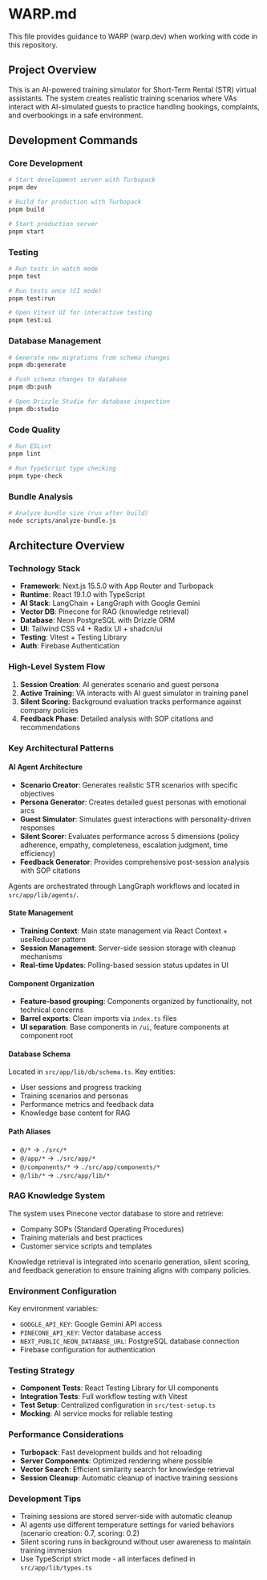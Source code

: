 # WARP.md

This file provides guidance to WARP (warp.dev) when working with code in this repository.

## Project Overview

This is an AI-powered training simulator for Short-Term Rental (STR) virtual assistants. The system creates realistic training scenarios where VAs interact with AI-simulated guests to practice handling bookings, complaints, and overbookings in a safe environment.

## Development Commands

### Core Development
```bash
# Start development server with Turbopack
pnpm dev

# Build for production with Turbopack
pnpm build

# Start production server
pnpm start
```

### Testing
```bash
# Run tests in watch mode
pnpm test

# Run tests once (CI mode)
pnpm test:run

# Open Vitest UI for interactive testing
pnpm test:ui
```

### Database Management
```bash
# Generate new migrations from schema changes
pnpm db:generate

# Push schema changes to database
pnpm db:push

# Open Drizzle Studio for database inspection
pnpm db:studio
```

### Code Quality
```bash
# Run ESLint
pnpm lint

# Run TypeScript type checking
pnpm type-check
```

### Bundle Analysis
```bash
# Analyze bundle size (run after build)
node scripts/analyze-bundle.js
```

## Architecture Overview

### Technology Stack
- **Framework**: Next.js 15.5.0 with App Router and Turbopack
- **Runtime**: React 19.1.0 with TypeScript
- **AI Stack**: LangChain + LangGraph with Google Gemini
- **Vector DB**: Pinecone for RAG (knowledge retrieval)
- **Database**: Neon PostgreSQL with Drizzle ORM
- **UI**: Tailwind CSS v4 + Radix UI + shadcn/ui
- **Testing**: Vitest + Testing Library
- **Auth**: Firebase Authentication

### High-Level System Flow
1. **Session Creation**: AI generates scenario and guest persona
2. **Active Training**: VA interacts with AI guest simulator in training panel
3. **Silent Scoring**: Background evaluation tracks performance against company policies
4. **Feedback Phase**: Detailed analysis with SOP citations and recommendations

### Key Architectural Patterns

#### AI Agent Architecture
- **Scenario Creator**: Generates realistic STR scenarios with specific objectives
- **Persona Generator**: Creates detailed guest personas with emotional arcs
- **Guest Simulator**: Simulates guest interactions with personality-driven responses  
- **Silent Scorer**: Evaluates performance across 5 dimensions (policy adherence, empathy, completeness, escalation judgment, time efficiency)
- **Feedback Generator**: Provides comprehensive post-session analysis with SOP citations

Agents are orchestrated through LangGraph workflows and located in `src/app/lib/agents/`.

#### State Management
- **Training Context**: Main state management via React Context + useReducer pattern
- **Session Management**: Server-side session storage with cleanup mechanisms
- **Real-time Updates**: Polling-based session status updates in UI

#### Component Organization
- **Feature-based grouping**: Components organized by functionality, not technical concerns
- **Barrel exports**: Clean imports via `index.ts` files
- **UI separation**: Base components in `/ui`, feature components at component root

#### Database Schema
Located in `src/app/lib/db/schema.ts`. Key entities:
- User sessions and progress tracking
- Training scenarios and personas
- Performance metrics and feedback data
- Knowledge base content for RAG

#### Path Aliases
- `@/*` → `./src/*`
- `@/app/*` → `./src/app/*` 
- `@/components/*` → `./src/app/components/*`
- `@/lib/*` → `./src/app/lib/*`

### RAG Knowledge System
The system uses Pinecone vector database to store and retrieve:
- Company SOPs (Standard Operating Procedures)
- Training materials and best practices
- Customer service scripts and templates

Knowledge retrieval is integrated into scenario generation, silent scoring, and feedback generation to ensure training aligns with company policies.

### Environment Configuration
Key environment variables:
- `GOOGLE_API_KEY`: Google Gemini API access
- `PINECONE_API_KEY`: Vector database access
- `NEXT_PUBLIC_NEON_DATABASE_URL`: PostgreSQL database connection
- Firebase configuration for authentication

### Testing Strategy
- **Component Tests**: React Testing Library for UI components
- **Integration Tests**: Full workflow testing with Vitest
- **Test Setup**: Centralized configuration in `src/test-setup.ts`
- **Mocking**: AI service mocks for reliable testing

### Performance Considerations
- **Turbopack**: Fast development builds and hot reloading
- **Server Components**: Optimized rendering where possible
- **Vector Search**: Efficient similarity search for knowledge retrieval
- **Session Cleanup**: Automatic cleanup of inactive training sessions

### Development Tips
- Training sessions are stored server-side with automatic cleanup
- AI agents use different temperature settings for varied behaviors (scenario creation: 0.7, scoring: 0.2)
- Silent scoring runs in background without user awareness to maintain training immersion
- Use TypeScript strict mode - all interfaces defined in `src/app/lib/types.ts`